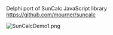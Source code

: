 
Delphi port of SunCalc JavaScript library https://github.com/mourner/suncalc

![SunCalcDemo1.png](https://bitbucket.org/repo/47jpAM/images/4255095337-SunCalcDemo1.png)
